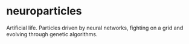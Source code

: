 # neuroparticles
Artificial life. Particles driven by neural networks, fighting on a grid and evolving through genetic algorithms.
